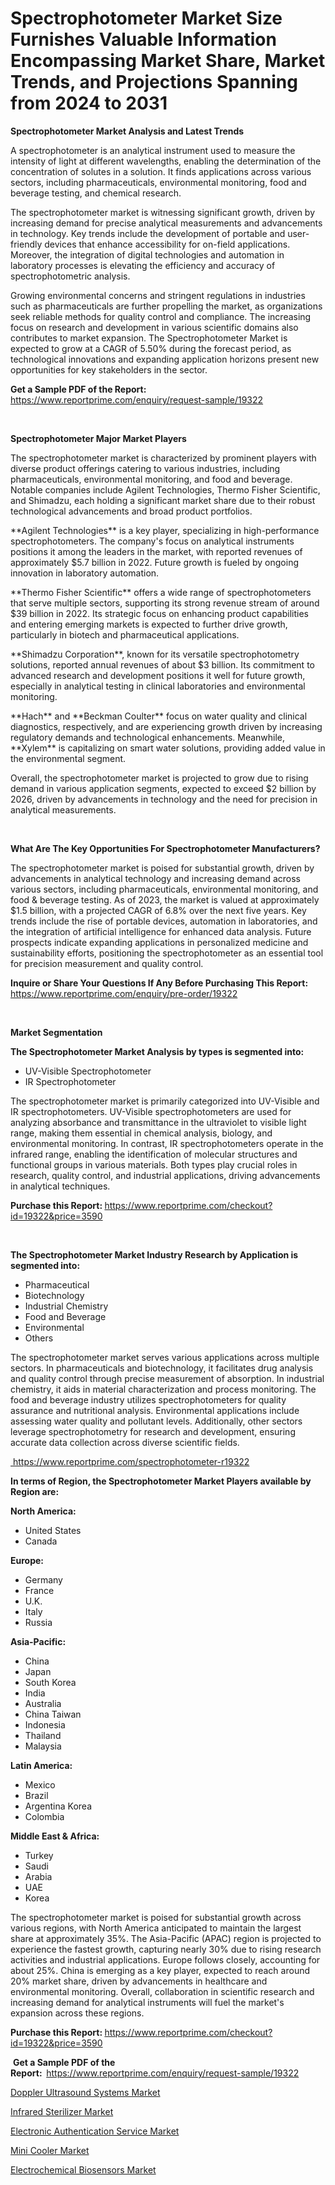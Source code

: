 <p><h1>Spectrophotometer Market Size Furnishes Valuable Information Encompassing Market Share, Market Trends, and Projections Spanning from 2024 to 2031</h1></p><p><strong>Spectrophotometer Market Analysis and Latest Trends</strong></p>
<p><p>A spectrophotometer is an analytical instrument used to measure the intensity of light at different wavelengths, enabling the determination of the concentration of solutes in a solution. It finds applications across various sectors, including pharmaceuticals, environmental monitoring, food and beverage testing, and chemical research.</p><p>The spectrophotometer market is witnessing significant growth, driven by increasing demand for precise analytical measurements and advancements in technology. Key trends include the development of portable and user-friendly devices that enhance accessibility for on-field applications. Moreover, the integration of digital technologies and automation in laboratory processes is elevating the efficiency and accuracy of spectrophotometric analysis.</p><p>Growing environmental concerns and stringent regulations in industries such as pharmaceuticals are further propelling the market, as organizations seek reliable methods for quality control and compliance. The increasing focus on research and development in various scientific domains also contributes to market expansion. The Spectrophotometer Market is expected to grow at a CAGR of 5.50% during the forecast period, as technological innovations and expanding application horizons present new opportunities for key stakeholders in the sector.</p></p>
<p><strong>Get a Sample PDF of the Report:&nbsp;</strong> <a href="https://www.reportprime.com/enquiry/request-sample/19322?utm_campaign=4&utm_medium=2&utm_source=Github&utm_content=ia&utm_term=28112024&utm_id=spectrophotometer">https://www.reportprime.com/enquiry/request-sample/19322</a></p>
<p>&nbsp;</p>
<p><strong>Spectrophotometer Major Market Players</strong></p>
<p><p>The spectrophotometer market is characterized by prominent players with diverse product offerings catering to various industries, including pharmaceuticals, environmental monitoring, and food and beverage. Notable companies include Agilent Technologies, Thermo Fisher Scientific, and Shimadzu, each holding a significant market share due to their robust technological advancements and broad product portfolios.</p><p>**Agilent Technologies** is a key player, specializing in high-performance spectrophotometers. The company's focus on analytical instruments positions it among the leaders in the market, with reported revenues of approximately $5.7 billion in 2022. Future growth is fueled by ongoing innovation in laboratory automation.</p><p>**Thermo Fisher Scientific** offers a wide range of spectrophotometers that serve multiple sectors, supporting its strong revenue stream of around $39 billion in 2022. Its strategic focus on enhancing product capabilities and entering emerging markets is expected to further drive growth, particularly in biotech and pharmaceutical applications.</p><p>**Shimadzu Corporation**, known for its versatile spectrophotometry solutions, reported annual revenues of about $3 billion. Its commitment to advanced research and development positions it well for future growth, especially in analytical testing in clinical laboratories and environmental monitoring.</p><p>**Hach** and **Beckman Coulter** focus on water quality and clinical diagnostics, respectively, and are experiencing growth driven by increasing regulatory demands and technological enhancements. Meanwhile, **Xylem** is capitalizing on smart water solutions, providing added value in the environmental segment.</p><p>Overall, the spectrophotometer market is projected to grow due to rising demand in various application segments, expected to exceed $2 billion by 2026, driven by advancements in technology and the need for precision in analytical measurements.</p></p>
<p>&nbsp;</p>
<p><strong>What Are The Key Opportunities For Spectrophotometer Manufacturers?</strong></p>
<p><p>The spectrophotometer market is poised for substantial growth, driven by advancements in analytical technology and increasing demand across various sectors, including pharmaceuticals, environmental monitoring, and food & beverage testing. As of 2023, the market is valued at approximately $1.5 billion, with a projected CAGR of 6.8% over the next five years. Key trends include the rise of portable devices, automation in laboratories, and the integration of artificial intelligence for enhanced data analysis. Future prospects indicate expanding applications in personalized medicine and sustainability efforts, positioning the spectrophotometer as an essential tool for precision measurement and quality control.</p></p>
<p><strong>Inquire or Share Your Questions If Any Before Purchasing This Report:</strong> <a href="https://www.reportprime.com/enquiry/pre-order/19322?utm_campaign=4&utm_medium=2&utm_source=Github&utm_content=ia&utm_term=28112024&utm_id=spectrophotometer">https://www.reportprime.com/enquiry/pre-order/19322</a></p>
<p>&nbsp;</p>
<p><strong>Market Segmentation</strong></p>
<p><strong>The Spectrophotometer Market Analysis by types is segmented into:</strong></p>
<p><ul><li>UV-Visible Spectrophotometer</li><li>IR Spectrophotometer</li></ul></p>
<p><p>The spectrophotometer market is primarily categorized into UV-Visible and IR spectrophotometers. UV-Visible spectrophotometers are used for analyzing absorbance and transmittance in the ultraviolet to visible light range, making them essential in chemical analysis, biology, and environmental monitoring. In contrast, IR spectrophotometers operate in the infrared range, enabling the identification of molecular structures and functional groups in various materials. Both types play crucial roles in research, quality control, and industrial applications, driving advancements in analytical techniques.</p></p>
<p><strong>Purchase this Report:&nbsp;</strong><a href="https://www.reportprime.com/checkout?id=19322&price=3590&utm_campaign=4&utm_medium=2&utm_source=Github&utm_content=ia&utm_term=28112024&utm_id=spectrophotometer">https://www.reportprime.com/checkout?id=19322&price=3590</a></p>
<p>&nbsp;</p>
<p><strong>The Spectrophotometer Market Industry Research by Application is segmented into:</strong></p>
<p><ul><li>Pharmaceutical</li><li>Biotechnology</li><li>Industrial Chemistry</li><li>Food and Beverage</li><li>Environmental</li><li>Others</li></ul></p>
<p><p>The spectrophotometer market serves various applications across multiple sectors. In pharmaceuticals and biotechnology, it facilitates drug analysis and quality control through precise measurement of absorption. In industrial chemistry, it aids in material characterization and process monitoring. The food and beverage industry utilizes spectrophotometers for quality assurance and nutritional analysis. Environmental applications include assessing water quality and pollutant levels. Additionally, other sectors leverage spectrophotometry for research and development, ensuring accurate data collection across diverse scientific fields.</p></p>
<p><a href="https://www.reportprime.com/spectrophotometer-r19322?utm_campaign=4&utm_medium=2&utm_source=Github&utm_content=ia&utm_term=28112024&utm_id=spectrophotometer">&nbsp;https://www.reportprime.com/spectrophotometer-r19322</a></p>
<p><strong>In terms of Region, the Spectrophotometer Market Players available by Region are:</strong></p>
<p>
    <p> <strong> North America: </strong>
        <ul>
            <li>United States</li>
            <li>Canada</li>
        </ul>
        </p> 
    <p> <strong> Europe: </strong>
        <ul>
            <li>Germany</li>
            <li>France</li>
            <li>U.K.</li>
            <li>Italy</li>
            <li>Russia</li>
        </ul>
        </p> 
    <p> <strong> Asia-Pacific: </strong>
        <ul>
            <li>China</li>
            <li>Japan</li>
            <li>South Korea</li>
            <li>India</li>
            <li>Australia</li>
            <li>China Taiwan</li>
            <li>Indonesia</li>
            <li>Thailand</li>
            <li>Malaysia</li>
        </ul>
        </p> 
    <p> <strong> Latin America: </strong>
        <ul>
            <li>Mexico</li>
            <li>Brazil</li>
            <li>Argentina Korea</li>
            <li>Colombia</li>
        </ul>
        </p> 
    <p> <strong> Middle East & Africa: </strong>
        <ul>
            <li>Turkey</li>
            <li>Saudi</li>
            <li>Arabia</li>
            <li>UAE</li>
            <li>Korea</li>
        </ul>
    </p>
    </p>
<p><p>The spectrophotometer market is poised for substantial growth across various regions, with North America anticipated to maintain the largest share at approximately 35%. The Asia-Pacific (APAC) region is projected to experience the fastest growth, capturing nearly 30% due to rising research activities and industrial applications. Europe follows closely, accounting for about 25%. China is emerging as a key player, expected to reach around 20% market share, driven by advancements in healthcare and environmental monitoring. Overall, collaboration in scientific research and increasing demand for analytical instruments will fuel the market's expansion across these regions.</p></p>
<p><strong>Purchase this Report: </strong><a href="https://www.reportprime.com/checkout?id=19322&price=3590&utm_campaign=4&utm_medium=2&utm_source=Github&utm_content=ia&utm_term=28112024&utm_id=spectrophotometer">https://www.reportprime.com/checkout?id=19322&price=3590</a></p>
<p>&nbsp;<strong>Get a Sample PDF of the Report:&nbsp;&nbsp;</strong><a href="https://www.reportprime.com/enquiry/request-sample/19322?utm_campaign=4&utm_medium=2&utm_source=Github&utm_content=ia&utm_term=28112024&utm_id=spectrophotometer">https://www.reportprime.com/enquiry/request-sample/19322</a></p>
<p><strong></strong></p>
<p><p><a href="https://github.com/FosterFahey91/Market-Research-Report-List-1/blob/main/doppler-ultrasound-systems-market.md?utm_campaign=4&utm_medium=2&utm_source=Github&utm_content=ia&utm_term=28112024&utm_id=spectrophotometer">Doppler Ultrasound Systems Market</a></p><p><a href="https://www.linkedin.com/pulse/infrared-sterilizer-market-growth-forecast-size-projected-nwb1f?utm_campaign=4&utm_medium=2&utm_source=Github&utm_content=ia&utm_term=28112024&utm_id=spectrophotometer">Infrared Sterilizer Market</a></p><p><a href="https://issuu.com/reportprime-2/docs/electronic-authentication-service-m_16c37ff98c0c40?utm_campaign=4&utm_medium=2&utm_source=Github&utm_content=ia&utm_term=28112024&utm_id=spectrophotometer">Electronic Authentication Service Market</a></p><p><a href="https://www.linkedin.com/pulse/unpacking-mini-cooler-market-growth-whats-behind-91-cagr-through-7uhxf?utm_campaign=4&utm_medium=2&utm_source=Github&utm_content=ia&utm_term=28112024&utm_id=spectrophotometer">Mini Cooler Market</a></p><p><a href="https://github.com/NarcisoFerry/Market-Research-Report-List-1/blob/main/electrochemical-biosensors-market.md?utm_campaign=4&utm_medium=2&utm_source=Github&utm_content=ia&utm_term=28112024&utm_id=spectrophotometer">Electrochemical Biosensors Market</a></p></p>